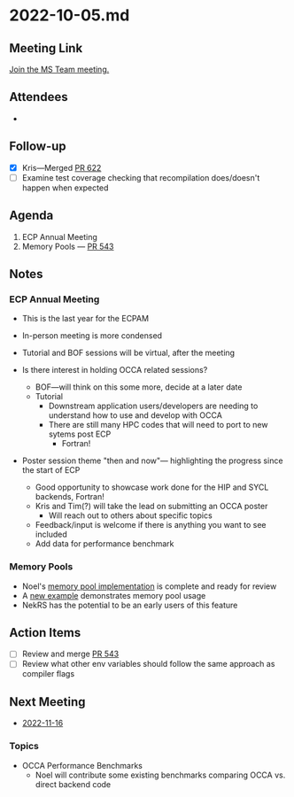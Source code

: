 # 2022-10-05.md

## Meeting Link

[Join the MS Team meeting.](https://teams.microsoft.com/l/meetup-join/19%3ameeting_OTE5ZWMwMGUtN2I5OS00ZDBjLWE2YzUtOGM1MzE2OWNiMDhk%40thread.v2/0?context=%7b%22Tid%22%3a%220cfca185-25f7-49e3-8ae7-704d5326e285%22%2c%22Oid%22%3a%22e76e8444-bf17-4212-b407-066369e3264c%22%7d)

## Attendees

- 

## Follow-up

- [x] Kris&mdash;Merged [PR 622](https://github.com/libocca/occa/pull/622)
- [ ] Examine test coverage checking that recompilation does/doesn't happen when expected

## Agenda

1. ECP Annual Meeting
2. Memory Pools &mdash; [PR 543](https://github.com/libocca/occa/pull/543)

## Notes

### ECP Annual Meeting

- This is the last  year for the ECPAM
- In-person meeting is more condensed
- Tutorial and BOF sessions will be virtual, after the meeting
- Is there interest in holding OCCA related sessions?
  - BOF&mdash;will think on this some more, decide at a later date
  - Tutorial
    - Downstream application users/developers are needing to understand how to use and develop with OCCA
    - There are still many HPC codes that will need to port to new sytems post ECP
      - Fortran!

- Poster session theme "then and now"&mdash; highlighting the progress since the start of ECP
  - Good opportunity to showcase work done for the HIP and SYCL backends, Fortran!
  - Kris and Tim(?) will take the lead on submitting an OCCA poster
    - Will reach out to others about specific topics
  - Feedback/input is welcome if there is anything you want to see included
  - Add data for performance benchmark

### Memory Pools

- Noel's [memory pool implementation](https://github.com/libocca/occa/pull/543) is complete and ready for review
- A [new example](https://github.com/noelchalmers/occa/blob/feature/memoryPool/examples/cpp/17_memory_pool/main.cpp) demonstrates memory pool usage
- NekRS has the potential to be an early users of this feature

## Action Items

- [ ] Review and merge [PR 543](https://github.com/libocca/occa/pull/543)
- [ ] Review what other env variables should follow the same approach as compiler flags 

## Next Meeting

- [2022-11-16](2022-11-16.md)

### Topics

- OCCA Performance Benchmarks
  - Noel will contribute some existing benchmarks comparing OCCA vs. direct backend code

